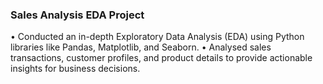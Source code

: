 ### Sales Analysis EDA Project
• Conducted an in-depth Exploratory Data Analysis 
(EDA) using Python libraries like Pandas, 
Matplotlib, and Seaborn.
• Analysed sales transactions, customer profiles, and 
product details to provide actionable insights for 
business decisions.
